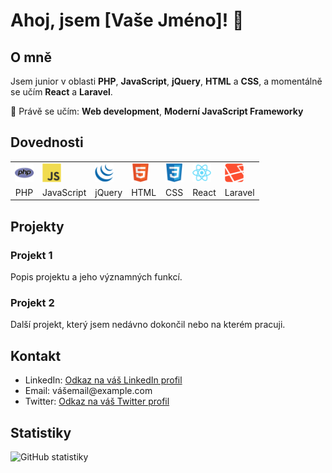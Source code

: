 <h1>Ahoj, jsem [Vaše Jméno]! 👋</h1>

<h2>O mně</h2>
<p>Jsem junior v oblasti <strong>PHP</strong>, <strong>JavaScript</strong>, <strong>jQuery</strong>, <strong>HTML</strong> a <strong>CSS</strong>, a momentálně se učím <strong>React</strong> a <strong>Laravel</strong>.</p>

<p>🌱 Právě se učím: <strong>Web development</strong>, <strong>Moderní JavaScript Frameworky</strong></p>

<h2>Dovednosti</h2>
<table>
  <tr>
    <td><img src="https://raw.githubusercontent.com/devicons/devicon/master/icons/php/php-original.svg" alt="PHP icon" width="30" height="30"></td>
    <td><img src="https://raw.githubusercontent.com/devicons/devicon/master/icons/javascript/javascript-original.svg" alt="JavaScript icon" width="30" height="30"></td>
    <td><img src="https://raw.githubusercontent.com/devicons/devicon/master/icons/jquery/jquery-original.svg" alt="jQuery icon" width="30" height="30"></td>
    <td><img src="https://raw.githubusercontent.com/devicons/devicon/master/icons/html5/html5-original.svg" alt="HTML icon" width="30" height="30"></td>
    <td><img src="https://raw.githubusercontent.com/devicons/devicon/master/icons/css3/css3-original.svg" alt="CSS icon" width="30" height="30"></td>
    <td><img src="https://raw.githubusercontent.com/devicons/devicon/master/icons/react/react-original.svg" alt="React icon" width="30" height="30"></td>
    <td><img src="https://raw.githubusercontent.com/devicons/devicon/master/icons/laravel/laravel-plain.svg" alt="Laravel icon" width="30" height="30"></td>
  </tr>
  <tr align="center">
    <td>PHP</td>
    <td>JavaScript</td>
    <td>jQuery</td>
    <td>HTML</td>
    <td>CSS</td>
    <td>React</td>
    <td>Laravel</td>
  </tr>
</table>

<h2>Projekty</h2>
<h3>Projekt 1</h3>
<p>Popis projektu a jeho významných funkcí.</p>

<h3>Projekt 2</h3>
<p>Další projekt, který jsem nedávno dokončil nebo na kterém pracuji.</p>

<h2>Kontakt</h2>
<ul>
  <li>LinkedIn: <a href="odkaz">Odkaz na váš LinkedIn profil</a></li>
  <li>Email: vášemail@example.com</li>
  <li>Twitter: <a href="odkaz">Odkaz na váš Twitter profil</a></li>
</ul>

<h2>Statistiky</h2>
<img src="https://github-readme-stats.vercel.app/api?username=vašeGithubUživatelskéJméno&show_icons=true" alt="GitHub statistiky">
